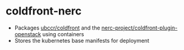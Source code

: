 # coldfront-nerc

- Packages [ubccr/coldfront](https://github.com/ubccr/coldfront) and the
[nerc-project/coldfront-plugin-openstack](https://github.com/nerc-project/coldfront-plugin-openstack)
using containers
- Stores the kubernetes base manifests for deployment